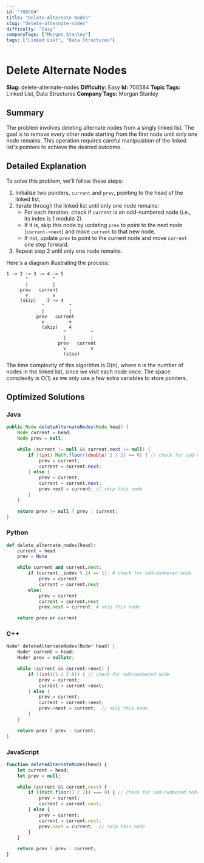 ```yaml
---
id: "700584"
title: "Delete Alternate Nodes"
slug: "delete-alternate-nodes"
difficulty: "Easy"
companyTags: ["Morgan Stanley"]
tags: ["Linked List", "Data Structures"]
---
```


**Delete Alternate Nodes**
===============

**Slug:** delete-alternate-nodes
**Difficulty:** Easy
**Id:** 700584
**Topic Tags:** Linked List, Data Structures
**Company Tags:** Morgan Stanley

## Summary
The problem involves deleting alternate nodes from a singly linked list. The goal is to remove every other node starting from the first node until only one node remains. This operation requires careful manipulation of the linked list's pointers to achieve the desired outcome.

## Detailed Explanation
To solve this problem, we'll follow these steps:

1. Initialize two pointers, `current` and `prev`, pointing to the head of the linked list.
2. Iterate through the linked list until only one node remains:
	* For each iteration, check if `current` is an odd-numbered node (i.e., its index is 1 modulo 2).
	* If it is, skip this node by updating `prev` to point to the next node (`current->next`) and move `current` to that new node.
	* If not, update `prev` to point to the current node and move `current` one step forward.
3. Repeat step 2 until only one node remains.

Here's a diagram illustrating the process:
```
1 -> 2 -> 3 -> 4 -> 5
       ^         ^
       |         |
     prev   current
       v         v
     (skip)    2 -> 4
             ^         ^
             |         |
           prev   current
             v         v
             (skip)    4
                     ^         ^
                     |         |
                   prev   current
                     v         v
                     (stop)
```
The time complexity of this algorithm is O(n), where n is the number of nodes in the linked list, since we visit each node once. The space complexity is O(1) as we only use a few extra variables to store pointers.

## Optimized Solutions

### Java
```java
public Node deleteAlternateNodes(Node head) {
    Node current = head;
    Node prev = null;

    while (current != null && current.next != null) {
        if ((int) Math.floor((double) 1 / 2) == 0) { // check for odd-numbered node
            prev = current;
            current = current.next;
        } else {
            prev = current;
            current = current.next;
            prev.next = current; // skip this node
        }
    }

    return prev != null ? prev : current;
}
```

### Python
```python
def delete_alternate_nodes(head):
    current = head
    prev = None

    while current and current.next:
        if (current._index % 2) == 1:  # check for odd-numbered node
            prev = current
            current = current.next
        else:
            prev = current
            current = current.next
            prev.next = current  # skip this node

    return prev or current
```

### C++
```cpp
Node* deleteAlternateNodes(Node* head) {
    Node* current = head;
    Node* prev = nullptr;

    while (current && current->next) {
        if ((int)(1 / 2.0)) { // check for odd-numbered node
            prev = current;
            current = current->next;
        } else {
            prev = current;
            current = current->next;
            prev->next = current;  // skip this node
        }
    }

    return prev ? prev : current;
}
```

### JavaScript
```javascript
function deleteAlternateNodes(head) {
    let current = head;
    let prev = null;

    while (current && current.next) {
        if ((Math.floor(1 / 2)) === 0) { // check for odd-numbered node
            prev = current;
            current = current.next;
        } else {
            prev = current;
            current = current.next;
            prev.next = current;  // skip this node
        }
    }

    return prev ? prev : current;
}
```